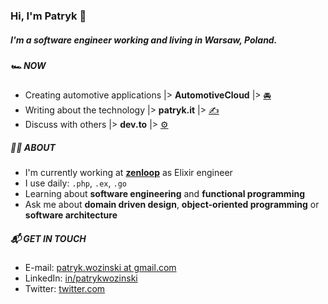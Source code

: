 ### Hi, I'm Patryk 👋

##### I'm a software engineer working and living in Warsaw, Poland.

##### 🏎 NOW

- Creating automotive applications |> **AutomotiveCloud** |> [🚘](https://github.com/AutomotiveCloud)
- Writing about the technology |> **patryk.it** |> [✍️](https://patryk.it)
- Discuss with others |> **dev.to** |> [⚙️](https://dev.to/patryk)

##### 👨‍💻 ABOUT

- I'm currently working at **[zenloop](https://zenloop.com/en)** as Elixir engineer
- I use daily: `.php`, `.ex`, `.go`
- Learning about **software engineering** and **functional programming**
- Ask me about **domain driven design**, **object-oriented programming** or **software architecture**

##### 📬 GET IN TOUCH

- E-mail: [patryk.wozinski at gmail.com](patryk.wozinski@gmail.com)
- LinkedIn: [in/patrykwozinski](https://www.linkedin.com/in/patrykwozinski/)
- Twitter: [twitter.com](https://twitter.com/patrykwozinski)
